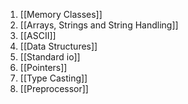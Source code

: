 1. [[Memory Classes]]
2. [[Arrays, Strings and String Handling]]
3. [[ASCII]]
4. [[Data Structures]]
5. [[Standard io]]
6. [[Pointers]]
7. [[Type Casting]]
8. [[Preprocessor]]